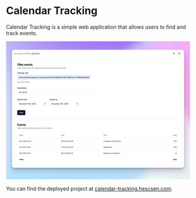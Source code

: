 # Calendar Tracking

Calendar Tracking is a simple web application that allows users to find and track events.

![Calendar Tracking](./public/screenshot.png)


You can find the deployed project at [calendar-tracking.hescsen.com](https://calendar-tracking.hescsen.com/).